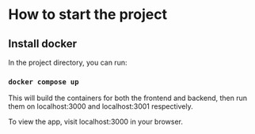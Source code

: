 # How to start the project

## Install docker

In the project directory, you can run:

### `docker compose up`

This will build the containers for both the frontend and backend, then run them on localhost:3000 and localhost:3001 respectively.

To view the app, visit localhost:3000 in your browser.
